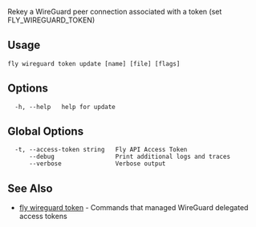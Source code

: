 Rekey a WireGuard peer connection associated with a token (set FLY_WIREGUARD_TOKEN)

## Usage
~~~
fly wireguard token update [name] [file] [flags]
~~~

## Options

~~~
  -h, --help   help for update
~~~

## Global Options

~~~
  -t, --access-token string   Fly API Access Token
      --debug                 Print additional logs and traces
      --verbose               Verbose output
~~~

## See Also

* [fly wireguard token](/docs/flyctl/fly-wireguard-token/)	 - Commands that managed WireGuard delegated access tokens

